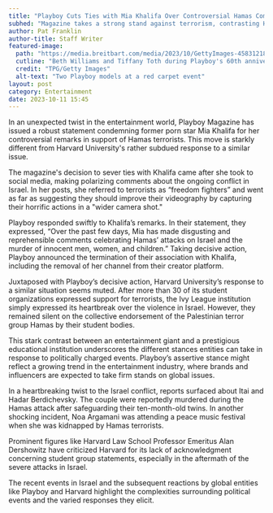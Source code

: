 ```yaml
---
title: "Playboy Cuts Ties with Mia Khalifa Over Controversial Hamas Comments"
subhed: "Magazine takes a strong stand against terrorism, contrasting Harvard’s response."
author: Pat Franklin
author-title: Staff Writer
featured-image: 
  path: "https://media.breitbart.com/media/2023/10/GettyImages-458312186-640x480.jpg"
  cutline: "Beth Williams and Tiffany Toth during Playboy's 60th anniversary event in Taipei."
  credit: "TPG/Getty Images"
  alt-text: "Two Playboy models at a red carpet event"
layout: post
category: Entertainment
date: 2023-10-11 15:45
---
```


In an unexpected twist in the entertainment world, Playboy Magazine has issued a robust statement condemning former porn star Mia Khalifa for her controversial remarks in support of Hamas terrorists. This move is starkly different from Harvard University's rather subdued response to a similar issue.

The magazine's decision to sever ties with Khalifa came after she took to social media, making polarizing comments about the ongoing conflict in Israel. In her posts, she referred to terrorists as “freedom fighters” and went as far as suggesting they should improve their videography by capturing their horrific actions in a "wider camera shot."

Playboy responded swiftly to Khalifa’s remarks. In their statement, they expressed, “Over the past few days, Mia has made disgusting and reprehensible comments celebrating Hamas’ attacks on Israel and the murder of innocent men, women, and children.” Taking decisive action, Playboy announced the termination of their association with Khalifa, including the removal of her channel from their creator platform.

Juxtaposed with Playboy’s decisive action, Harvard University’s response to a similar situation seems muted. After more than 30 of its student organizations expressed support for terrorists, the Ivy League institution simply expressed its heartbreak over the violence in Israel. However, they remained silent on the collective endorsement of the Palestinian terror group Hamas by their student bodies.

This stark contrast between an entertainment giant and a prestigious educational institution underscores the different stances entities can take in response to politically charged events. Playboy’s assertive stance might reflect a growing trend in the entertainment industry, where brands and influencers are expected to take firm stands on global issues.

In a heartbreaking twist to the Israel conflict, reports surfaced about Itai and Hadar Berdichevsky. The couple were reportedly murdered during the Hamas attack after safeguarding their ten-month-old twins. In another shocking incident, Noa Argamani was attending a peace music festival when she was kidnapped by Hamas terrorists.

Prominent figures like Harvard Law School Professor Emeritus Alan Dershowitz have criticized Harvard for its lack of acknowledgment concerning student group statements, especially in the aftermath of the severe attacks in Israel.

The recent events in Israel and the subsequent reactions by global entities like Playboy and Harvard highlight the complexities surrounding political events and the varied responses they elicit.
